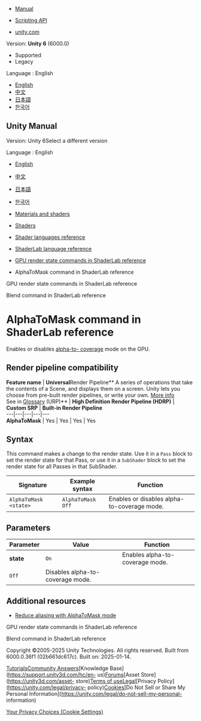 [](https://docs.unity3d.com)

  * [Manual](../Manual/index.html)
  * [Scripting API](../ScriptReference/index.html)

  * [unity.com](https://unity.com/)

Version: **Unity 6** (6000.0)

  * Supported
  * Legacy

Language : English

  * [English](/Manual/SL-AlphaToMask.html)
  * [中文](/cn/current/Manual/SL-AlphaToMask.html)
  * [日本語](/ja/current/Manual/SL-AlphaToMask.html)
  * [한국어](/kr/current/Manual/SL-AlphaToMask.html)

[](https://docs.unity3d.com)

## Unity Manual

Version: Unity 6Select a different version

Language : English

  * [English](/Manual/SL-AlphaToMask.html)
  * [中文](/cn/current/Manual/SL-AlphaToMask.html)
  * [日本語](/ja/current/Manual/SL-AlphaToMask.html)
  * [한국어](/kr/current/Manual/SL-AlphaToMask.html)

  * [Materials and shaders](materials-and-shaders.html)
  * [Shaders](Shaders.html)
  * [Shader languages reference](shaders-reference.html)
  * [ShaderLab language reference](SL-Reference.html)
  * [GPU render state commands in ShaderLab reference](SL-Commands.html)
  * AlphaToMask command in ShaderLab reference

[](SL-Commands.html)

GPU render state commands in ShaderLab reference

[](SL-Blend.html)

Blend command in ShaderLab reference

# AlphaToMask command in ShaderLab reference

Enables or disables [alpha-to-
coverage](https://en.wikipedia.org/wiki/Alpha_to_coverage) mode on the GPU.

## Render pipeline compatibility

**Feature name** | **Universal**Render Pipeline** A series of operations that take the contents of a Scene, and displays them on a screen. Unity lets you choose from pre-built render pipelines, or write your own. [More info](render-pipelines.html)  
See in [Glossary](Glossary.html#Renderpipeline) (URP)** | **High Definition Render Pipeline (HDRP)** | **Custom SRP** | **Built-in Render Pipeline**  
---|---|---|---|---  
**AlphaToMask** | Yes | Yes | Yes | Yes  
  
## Syntax

This command makes a change to the render state. Use it in a `Pass` block to
set the render state for that Pass, or use it in a `SubShader` block to set
the render state for all Passes in that SubShader.

**Signature** | **Example syntax** | **Function**  
---|---|---  
`AlphaToMask <state>` | `AlphaToMask Off` | Enables or disables alpha-to-coverage mode.  
  
## Parameters

**Parameter** | **Value** | **Function**  
---|---|---  
**state** | `On` | Enables alpha-to-coverage mode.  
| `Off` | Disables alpha-to-coverage mode.  
  
## Additional resources

  * [Reduce aliasing with AlphaToMask mode](writing-shader-alpha-to-mask.html)

[](SL-Commands.html)

GPU render state commands in ShaderLab reference

[](SL-Blend.html)

Blend command in ShaderLab reference

Copyright ©2005-2025 Unity Technologies. All rights reserved. Built from
6000.0.36f1 (02b661dc617c). Built on: 2025-01-14.

[Tutorials](https://learn.unity.com/)[Community
Answers](https://answers.unity3d.com)[Knowledge
Base](https://support.unity3d.com/hc/en-
us)[Forums](https://forum.unity3d.com)[Asset Store](https://unity3d.com/asset-
store)[Terms of
use](https://docs.unity3d.com/Manual/TermsOfUse.html)[Legal](https://unity.com/legal)[Privacy
Policy](https://unity.com/legal/privacy-
policy)[Cookies](https://unity.com/legal/cookie-policy)[Do Not Sell or Share
My Personal Information](https://unity.com/legal/do-not-sell-my-personal-
information)

[Your Privacy Choices (Cookie Settings)](javascript:void\(0\);)

